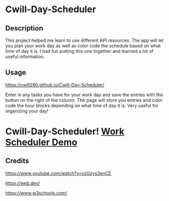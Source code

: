 # Cwill-Day-Scheduler

## Description
This project helped me learn to use different API resources. The app will let you plan your work day as well as color code the schedule
based on what time of day it is. I had fun putting this one together and learned a lot of useful information.

## Usage

https://cwill290.github.io/Cwill-Day-Scheduler/

Enter in any tasks you have for your work day and save the entries with the button on the right of the column.
The page will store you entries and color code the hour blocks depending on what time of day it is.
Very useful for organizing your day!

# Cwill-Day-Scheduler!       [Work Scheduler Demo](https://github.com/Cwill290/Cwill-Day-Scheduler/assets/130315092/22c18276-520a-4d35-b027-bd86f409899e)

## Credits

https://www.youtube.com/watch?v=vzGzys3enCE

https://web.dev/

https://www.w3schools.com/
